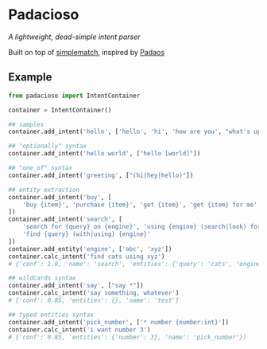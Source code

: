 # Padacioso

*A lightweight, dead-simple intent parser*

Built on top of [simplematch](https://github.com/tfeldmann/simplematch), inspired by [Padaos](https://github.com/MycroftAI/padaos)

## Example

```python
from padacioso import IntentContainer

container = IntentContainer()

## samples
container.add_intent('hello', ['hello', 'hi', 'how are you', "what's up"])

## "optionally" syntax
container.add_intent('hello world', ["hello [world]"])

## "one_of" syntax
container.add_intent('greeting', ["(hi|hey|hello)"])

## entity extraction
container.add_intent('buy', [
    'buy {item}', 'purchase {item}', 'get {item}', 'get {item} for me'
])
container.add_intent('search', [
    'search for {query} on {engine}', 'using {engine} (search|look) for {query}',
    'find {query} (with|using) {engine}'
])
container.add_entity('engine', ['abc', 'xyz'])
container.calc_intent('find cats using xyz')
# {'conf': 1.0, 'name': 'search', 'entities': {'query': 'cats', 'engine': 'xyz'}}

## wildcards syntax
container.add_intent('say', ["say *"])
container.calc_intent('say something, whatever')
# {'conf': 0.85, 'entities': {}, 'name': 'test'}

## typed entities syntax
container.add_intent('pick_number', ['* number {number:int}'])
container.calc_intent('i want number 3')
# {'conf': 0.85, 'entities': {'number': 3}, 'name': 'pick_number'})

```
